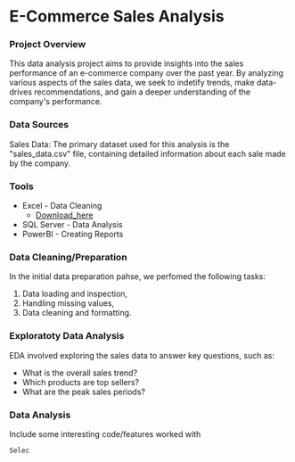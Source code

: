 # E-Commerce Sales Analysis

### Project Overview

This data analysis project aims to provide insights into the sales performance of an e-commerce company over the past year. By analyzing various aspects of the sales data, we seek to indetify trends, make data-drives recommendations, and gain a deeper understanding of the company's performance.

### Data Sources

Sales Data: The primary dataset used for this analysis is the "sales_data.csv" file, containing detailed information about each sale made by the company.

### Tools

- Excel - Data Cleaning
  - [Download_here](https://microsoft.com)
- SQL Server - Data Analysis
- PowerBI - Creating Reports

### Data Cleaning/Preparation

In the initial data preparation pahse, we perfomed the following tasks:
1. Data loading and inspection,
2. Handling missing values,
3. Data cleaning and formatting.

### Exploratoty Data Analysis

EDA involved exploring the sales data to answer key questions, such as:

- What is the overall sales trend?
- Which products are top sellers?
- What are the peak sales periods?

### Data Analysis

Include some interesting code/features worked with

```sql
Selec
  

